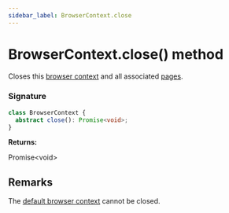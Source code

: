 ```yaml
---
sidebar_label: BrowserContext.close
---
```


# BrowserContext.close() method

Closes this [browser context](./puppeteer.browsercontext.md) and all associated [pages](./puppeteer.page.md).

### Signature

```typescript
class BrowserContext {
  abstract close(): Promise<void>;
}
```

**Returns:**

Promise&lt;void&gt;

## Remarks

The [default browser context](./puppeteer.browser.defaultbrowsercontext.md) cannot be closed.
